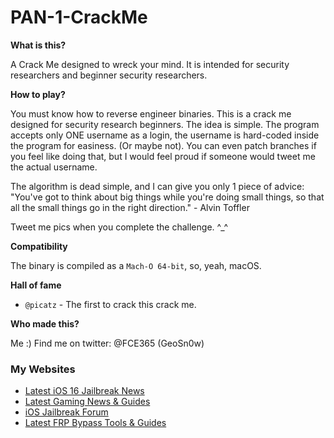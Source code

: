 # PAN-1-CrackMe
<b>What is this?</b>

A Crack Me designed to wreck your mind. It is intended for security researchers and beginner security researchers.

<b>How to play?</b>

You must know how to reverse engineer binaries. This is a crack me designed for security research beginners.
The idea is simple. The program accepts only ONE username as a login, the username is hard-coded inside the program for easiness. (Or maybe not). You can even patch branches if you feel like doing that, but I would feel proud if someone would tweet me the actual username.

The algorithm is dead simple, and I can give you only 1 piece of advice: "You've got to think about big things while you're doing small things, so that all the small things go in the right direction." - Alvin Toffler

Tweet me pics when you complete the challenge. ^_^

<b>Compatibility</b>

The binary is compiled as a `Mach-O 64-bit`, so, yeah, macOS.

<b>Hall of fame</b>

* `@picatz` - The first to crack this crack me.

<b>Who made this?</b>

Me :)
Find me on twitter: @FCE365 (GeoSn0w)

### My Websites
* <a href="https://idevicecentral.com">Latest iOS 16 Jailbreak News</a>
* <a href="https://gametutorialpro.com">Latest Gaming News & Guides</a>
* <a href="https://jailbreak.fce365.info">iOS Jailbreak Forum</a>
* <a href="https://gsmbypass.com">Latest FRP Bypass Tools & Guides</a>
